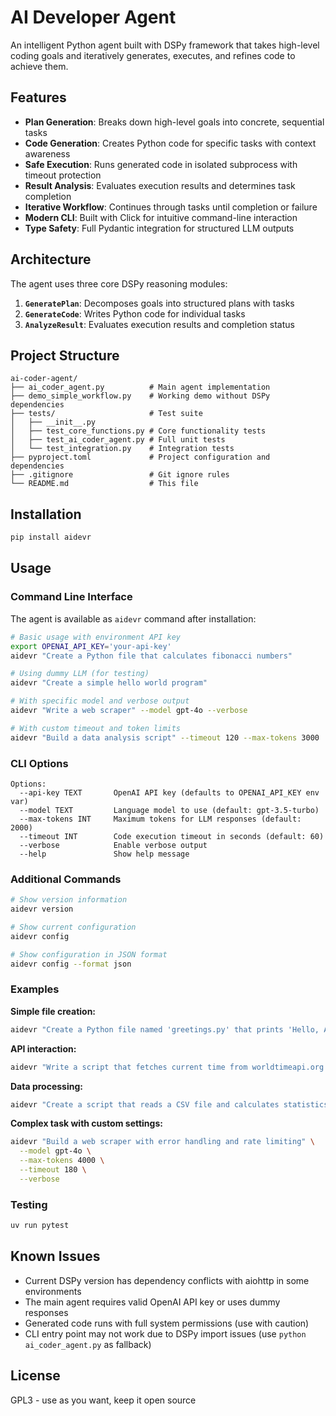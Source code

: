# AI Developer Agent

An intelligent Python agent built with DSPy framework that takes high-level coding goals and iteratively generates, executes, and refines code to achieve them.

## Features

- **Plan Generation**: Breaks down high-level goals into concrete, sequential tasks
- **Code Generation**: Creates Python code for specific tasks with context awareness
- **Safe Execution**: Runs generated code in isolated subprocess with timeout protection
- **Result Analysis**: Evaluates execution results and determines task completion
- **Iterative Workflow**: Continues through tasks until completion or failure
- **Modern CLI**: Built with Click for intuitive command-line interaction
- **Type Safety**: Full Pydantic integration for structured LLM outputs

## Architecture

The agent uses three core DSPy reasoning modules:

1. **`GeneratePlan`**: Decomposes goals into structured plans with tasks
2. **`GenerateCode`**: Writes Python code for individual tasks
3. **`AnalyzeResult`**: Evaluates execution results and completion status

## Project Structure

```
ai-coder-agent/
├── ai_coder_agent.py          # Main agent implementation
├── demo_simple_workflow.py    # Working demo without DSPy dependencies
├── tests/                     # Test suite
│   ├── __init__.py
│   ├── test_core_functions.py # Core functionality tests
│   ├── test_ai_coder_agent.py # Full unit tests
│   └── test_integration.py    # Integration tests
├── pyproject.toml             # Project configuration and dependencies
├── .gitignore                 # Git ignore rules
└── README.md                  # This file
```

## Installation

```bash
pip install aidevr
```

## Usage

### Command Line Interface

The agent is available as `aidevr` command after installation:

```bash
# Basic usage with environment API key
export OPENAI_API_KEY='your-api-key'
aidevr "Create a Python file that calculates fibonacci numbers"

# Using dummy LLM (for testing)
aidevr "Create a simple hello world program"

# With specific model and verbose output
aidevr "Write a web scraper" --model gpt-4o --verbose

# With custom timeout and token limits
aidevr "Build a data analysis script" --timeout 120 --max-tokens 3000
```

### CLI Options

```
Options:
  --api-key TEXT       OpenAI API key (defaults to OPENAI_API_KEY env var)
  --model TEXT         Language model to use (default: gpt-3.5-turbo)
  --max-tokens INT     Maximum tokens for LLM responses (default: 2000)
  --timeout INT        Code execution timeout in seconds (default: 60)
  --verbose            Enable verbose output
  --help               Show help message
```

### Additional Commands

```bash
# Show version information
aidevr version

# Show current configuration
aidevr config

# Show configuration in JSON format
aidevr config --format json
```

### Examples

**Simple file creation:**
```bash
aidevr "Create a Python file named 'greetings.py' that prints 'Hello, Agent!'"
```

**API interaction:**
```bash
aidevr "Write a script that fetches current time from worldtimeapi.org and saves it to 'time.txt'" --verbose
```

**Data processing:**
```bash
aidevr "Create a script that reads a CSV file and calculates statistics" --model gpt-4o
```

**Complex task with custom settings:**
```bash
aidevr "Build a web scraper with error handling and rate limiting" \
  --model gpt-4o \
  --max-tokens 4000 \
  --timeout 180 \
  --verbose
```

### Testing

```bash
uv run pytest
```

## Known Issues

- Current DSPy version has dependency conflicts with aiohttp in some environments
- The main agent requires valid OpenAI API key or uses dummy responses
- Generated code runs with full system permissions (use with caution)
- CLI entry point may not work due to DSPy import issues (use `python ai_coder_agent.py` as fallback)

## License

GPL3 - use as you want, keep it open source

